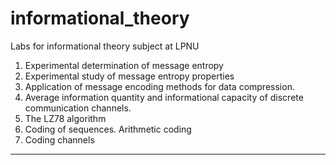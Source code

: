 # informational_theory
Labs for informational theory subject at LPNU

1. Experimental determination of message entropy
2. Experimental study of message entropy properties
3. Application of message encoding methods for data compression.
4. Average information quantity and informational capacity of discrete communication channels.
5. The LZ78 algorithm
6. Coding of sequences. Arithmetic coding
7. Coding channels

---